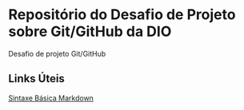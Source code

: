 # Repositório do Desafio de Projeto sobre Git/GitHub da DIO
Desafio de projeto Git/GitHub

## Links Úteis
[Sintaxe Básica Markdown](https://www.markdownguide.org/)
